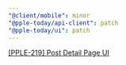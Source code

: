```yaml
---
"@client/mobile": minor
"@pple-today/api-client": patch
"@pple-today/ui": patch
---
```


[[PPLE-219] Post Detail Page UI](https://linear.app/snts/issue/PPLE-219/post-detail-page-ui)
